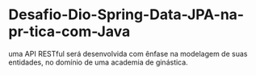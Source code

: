 # Desafio-Dio-Spring-Data-JPA-na-pr-tica-com-Java
 uma API RESTful será desenvolvida com ênfase na modelagem de suas entidades, no domínio de uma academia de ginástica.
